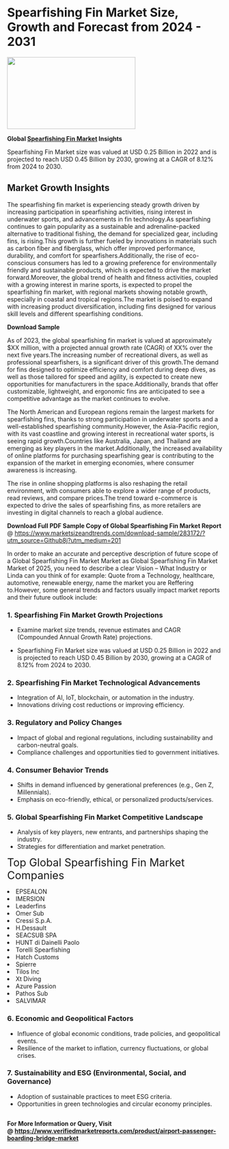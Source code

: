 <H1>Spearfishing Fin Market Size, Growth and Forecast from 2024 - 2031</H1><img class="aligncenter size-medium wp-image-584254" src="https://thirdeyenews.in/wp-content/uploads/2024/09/Global-Market-Research-300x168.jpeg" alt="" width="300" height="168" /><p><strong>Global&nbsp;<a href="https://www.marketsizeandtrends.com/download-sample/283172/?utm_source=Github8j?utm_medium=201">Spearfishing Fin Market</a> Insights</strong></p><p>Spearfishing Fin Market size was valued at USD 0.25 Billion in 2022 and is projected to reach USD 0.45 Billion by 2030, growing at a CAGR of 8.12% from 2024 to 2030.</p><p><h2>Market Growth Insights</h2> <p>The spearfishing fin market is experiencing steady growth driven by increasing participation in spearfishing activities, rising interest in underwater sports, and advancements in fin technology.As spearfishing continues to gain popularity as a sustainable and adrenaline-packed alternative to traditional fishing, the demand for specialized gear, including fins, is rising.This growth is further fueled by innovations in materials such as carbon fiber and fiberglass, which offer improved performance, durability, and comfort for spearfishers.Additionally, the rise of eco-conscious consumers has led to a growing preference for environmentally friendly and sustainable products, which is expected to drive the market forward.Moreover, the global trend of health and fitness activities, coupled with a growing interest in marine sports, is expected to propel the spearfishing fin market, with regional markets showing notable growth, especially in coastal and tropical regions.The market is poised to expand with increasing product diversification, including fins designed for various skill levels and different spearfishing conditions.</p> <p><strong>Download Sample</strong></p> <p>As of 2023, the global spearfishing fin market is valued at approximately $XX million, with a projected annual growth rate (CAGR) of XX% over the next five years.The increasing number of recreational divers, as well as professional spearfishers, is a significant driver of this growth.The demand for fins designed to optimize efficiency and comfort during deep dives, as well as those tailored for speed and agility, is expected to create new opportunities for manufacturers in the space.Additionally, brands that offer customizable, lightweight, and ergonomic fins are anticipated to see a competitive advantage as the market continues to evolve.</p> <p>The North American and European regions remain the largest markets for spearfishing fins, thanks to strong participation in underwater sports and a well-established spearfishing community.However, the Asia-Pacific region, with its vast coastline and growing interest in recreational water sports, is seeing rapid growth.Countries like Australia, Japan, and Thailand are emerging as key players in the market.Additionally, the increased availability of online platforms for purchasing spearfishing gear is contributing to the expansion of the market in emerging economies, where consumer awareness is increasing.</p> <p>The rise in online shopping platforms is also reshaping the retail environment, with consumers able to explore a wider range of products, read reviews, and compare prices.The trend toward e-commerce is expected to drive the sales of spearfishing fins, as more retailers are investing in digital channels to reach a global audience.</p> <p><span class=""><strong>Download Full PDF Sample Copy of Global Spearfishing Fin Market Report</strong> @ <a href="https://www.marketsizeandtrends.com/download-sample/283172/?utm_source=Github8j?utm_medium=201" target="_blank">https://www.marketsizeandtrends.com/download-sample/283172/?utm_source=Github8j?utm_medium=201</a></span></p><p>In order to make an accurate and perceptive description of future scope of a Global&nbsp;Spearfishing Fin Market Market as Global&nbsp;Spearfishing Fin Market Market of 2025, you need to describe a clear Vision &ndash; What Industry or Linda can you think of for example: Quote from a Technology, healthcare, automotive, renewable energy, name the market you are Reffering to.However, some general trends and factors usually impact market reports and their future outlook include:</p><h3>1.&nbsp;<strong>Spearfishing Fin Market Growth Projections</strong></h3><ul><li>Examine market size trends, revenue estimates and CAGR (Compounded Annual Growth Rate) projections.</li><li><p>Spearfishing Fin Market size was valued at USD 0.25 Billion in 2022 and is projected to reach USD 0.45 Billion by 2030, growing at a CAGR of 8.12% from 2024 to 2030.</p></li></ul><h3>2.&nbsp;<strong>Spearfishing Fin Market Technological Advancements</strong></h3><ul><li>Integration of AI, IoT, blockchain, or automation in the industry.</li><li>Innovations driving cost reductions or improving efficiency.</li></ul><h3>3.&nbsp;<strong>Regulatory and Policy Changes</strong></h3><ul><li>Impact of global and regional regulations, including sustainability and carbon-neutral goals.</li><li>Compliance challenges and opportunities tied to government initiatives.</li></ul><h3>4.&nbsp;<strong>Consumer Behavior Trends</strong></h3><ul><li>Shifts in demand influenced by generational preferences (e.g., Gen Z, Millennials).</li><li>Emphasis on eco-friendly, ethical, or personalized products/services.</li></ul><h3>5.&nbsp;<strong>Global Spearfishing Fin Market Competitive Landscape</strong></h3><ul><li>Analysis of key players, new entrants, and partnerships shaping the industry.</li><li>Strategies for differentiation and market penetration.</li></ul><p data-pm-slice="1 1 []"><span style="color: inherit; font-family: inherit; font-size: 25px;">Top Global Spearfishing Fin Market Companies</span></p><div class="" data-test-id=""><p><li>EPSEALON</li><li> IMERSION</li><li> Leaderfins</li><li> Omer Sub</li><li> Cressi S.p.A.</li><li> H.Dessault</li><li> SEACSUB SPA</li><li> HUNT di Dainelli Paolo</li><li> Torelli Spearfishing</li><li> Hatch Customs</li><li> Spierre</li><li> Tilos Inc</li><li> Xt Diving</li><li> Azure Passion</li><li> Pathos Sub</li><li> SALVIMAR</li></p></div><h3>6.&nbsp;<strong>Economic and Geopolitical Factors</strong></h3><ul><li>Influence of global economic conditions, trade policies, and geopolitical events.</li><li>Resilience of the market to inflation, currency fluctuations, or global crises.</li></ul><h3>7.&nbsp;<strong>Sustainability and ESG (Environmental, Social, and Governance)</strong></h3><ul><li>Adoption of sustainable practices to meet ESG criteria.</li><li>Opportunities in green technologies and circular economy principles.</li></ul><h2><strong style="font-size: 14px;">For More Information or Query, Visit @&nbsp;</strong><a style="background-color: #ffffff; font-size: 14px;" href="https://www.marketsizeandtrends.com/report/spearfishing-fin-market/" target="_blank">https://www.verifiedmarketreports.com/product/airport-passenger-boarding-bridge-market</a></h2>